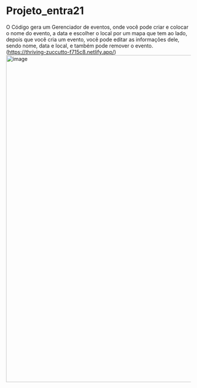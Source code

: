 # Projeto_entra21
O Código gera um Gerenciador de eventos, onde você pode criar e colocar o nome do evento, a data e escolher o local por um mapa que tem ao lado, depois que você cria um evento, você pode editar as informações dele, sendo nome, data e local, e também pode remover o evento.
(https://thriving-zuccutto-f715c8.netlify.app/)
<img width="687" height="893" alt="image" src="https://github.com/user-attachments/assets/34b30c39-88a8-4ef9-8d90-f5a6ac977dfa" />
